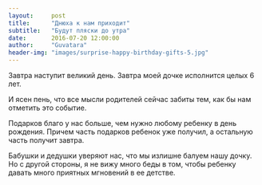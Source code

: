 ```yaml
---
layout:     post
title:      "Днюха к нам приходит"
subtitle:   "Будут пляски до утра"
date:       2016-07-20 12:00:00
author:     "Guvatara"
header-img: "images/surprise-happy-birthday-gifts-5.jpg"
---
```


Завтра наступит великий день. Завтра моей дочке исполнится целых 6 лет.

И ясен пень, что все мысли родителей сейчас забиты тем, как бы нам отметить это событие.

Подарков благо у нас больше, чем нужно любому ребенку в день рождения. Причем часть подарков ребенок уже получил, а остальную часть получит завтра.

Бабушки и дедушки уверяют нас, что мы излишне балуем нашу дочку. Но с другой стороны, я не вижу много беды в том, чтобы ребенку давать много приятных мгновений в ее детстве.

